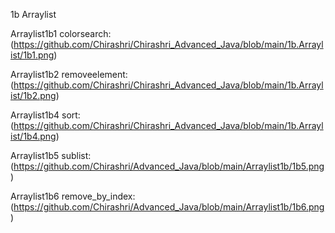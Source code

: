 1b Arraylist

Arraylist1b1 colorsearch:(https://github.com/Chirashri/Chirashri_Advanced_Java/blob/main/1b.Arraylist/1b1.png)

Arraylist1b2 removeelement:(https://github.com/Chirashri/Chirashri_Advanced_Java/blob/main/1b.Arraylist/1b2.png)

Arraylist1b4 sort:(https://github.com/Chirashri/Chirashri_Advanced_Java/blob/main/1b.Arraylist/1b4.png)

Arraylist1b5 sublist:(https://github.com/Chirashri/Advanced_Java/blob/main/Arraylist1b/1b5.png)

Arraylist1b6 remove_by_index:(https://github.com/Chirashri/Advanced_Java/blob/main/Arraylist1b/1b6.png)

